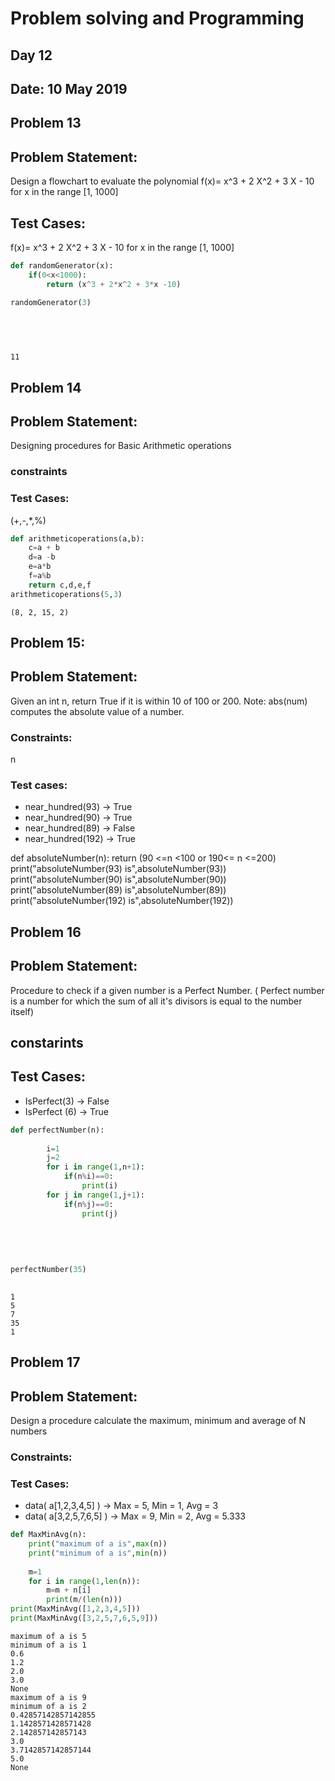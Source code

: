 
# Problem solving and Programming

## Day 12

## Date: 10 May 2019

## Problem 13

## Problem Statement:
Design a flowchart to evaluate the polynomial
f(x)= x^3 + 2 X^2 + 3 X - 10 for x in the range [1, 1000]

## Test Cases:
f(x)= x^3 + 2 X^2 + 3 X - 10 for x in the range [1, 1000]



```python
def randomGenerator(x):
    if(0<x<1000):
        return (x^3 + 2*x^2 + 3*x -10)
    
randomGenerator(3)    

   

            
```




    11



## Problem 14

## Problem Statement:
Designing procedures for Basic Arithmetic operations

### constraints

### Test Cases:
(+,-,*,%)


```python
def arithmeticoperations(a,b):
    c=a + b
    d=a -b
    e=a*b
    f=a%b
    return c,d,e,f
arithmeticoperations(5,3)
```




    (8, 2, 15, 2)



## Problem 15:

## Problem Statement:
Given an int n, return True if it is within 10 of 100 or 200. Note: abs(num) computes the absolute value of a number.

### Constraints:
n

### Test cases:
* near_hundred(93) → True
* near_hundred(90) → True
* near_hundred(89) → False
* near_hundred(192) → True

def absoluteNumber(n): 
    return (90 <=n <100 or 190<= n <=200)
print("absoluteNumber(93) is",absoluteNumber(93))
print("absoluteNumber(90) is",absoluteNumber(90))
print("absoluteNumber(89) is",absoluteNumber(89))
print("absoluteNumber(192) is",absoluteNumber(192))


## Problem 16

## Problem Statement:
Procedure to check if a given number is a Perfect Number. ( Perfect number is a number for which the sum of all it's divisors is equal to the number itself)

## constarints

## Test Cases:
* IsPerfect(3) -> False
* IsPerfect (6) -> True  
 


```python
def perfectNumber(n):
    
        i=1
        j=2
        for i in range(1,n+1):
            if(n%i)==0:
                print(i)
        for j in range(1,j+1):
            if(n%j)==0:
                print(j)
            
            
             
                
            
perfectNumber(35)       
    
```

    1
    5
    7
    35
    1
    

## Problem 17

## Problem Statement:
Design a procedure calculate the maximum, minimum and average of N numbers

### Constraints:


### Test Cases:
* data( a[1,2,3,4,5] ) -> Max = 5, Min = 1, Avg = 3
* data( a[3,2,5,7,6,5] ) -> Max = 9, Min = 2, Avg = 5.333


```python
def MaxMinAvg(n):
    print("maximum of a is",max(n))
    print("minimum of a is",min(n))
    
    m=1
    for i in range(1,len(n)):
        m=m + n[i]
        print(m/(len(n)))
print(MaxMinAvg([1,2,3,4,5]))
print(MaxMinAvg([3,2,5,7,6,5,9]))
```

    maximum of a is 5
    minimum of a is 1
    0.6
    1.2
    2.0
    3.0
    None
    maximum of a is 9
    minimum of a is 2
    0.42857142857142855
    1.1428571428571428
    2.142857142857143
    3.0
    3.7142857142857144
    5.0
    None
    


```python

```


```python

```


```python

```


```python

```


```python

```


```python

```


```python

```


```python

```


```python

```


```python

```


```python

```


```python

```


```python

```


```python

```


```python

```


```python

```


```python

```


```python

```


```python

```


```python

```


```python

```


```python

```


```python

```


```python

```


```python

```


```python

```


```python

```


```python

```


```python

```


```python

```


```python

```


```python

```


```python

```


```python

```


```python

```


```python

```


```python

```


```python

```


```python

```


```python

```


```python

```


```python

```


```python

```


```python

```


```python

```


```python

```


```python

```


```python

```


```python

```


```python

```


```python

```


```python

```


```python

```


```python

```


```python

```


```python

```


```python

```


```python

```


```python

```


```python

```


```python

```


```python

```


```python

```


```python

```


```python

```


```python

```


```python

```


```python

```


```python

```


```python

```


```python

```


```python

```


```python

```


```python

```


```python

```


```python

```


```python

```


```python

```


```python

```


```python

```


```python

```


```python

```


```python

```


```python

```


```python

```


```python

```


```python

```


```python

```


```python

```


```python

```


```python

```


```python

```


```python

```


```python

```


```python

```


```python

```


```python

```


```python

```


```python

```


```python

```


```python

```


```python

```


```python

```


```python

```


```python

```


```python

```


```python

```


```python

```


```python

```


```python

```


```python

```


```python

```


```python

```


```python

```


```python

```


```python

```


```python

```


```python

```


```python

```


```python

```


```python

```


```python

```


```python

```


```python

```


```python

```


```python

```


```python

```


```python

```


```python

```


```python

```


```python

```


```python

```


```python

```


```python

```


```python

```


```python

```


```python

```


```python

```


```python

```


```python

```


```python

```


```python

```


```python

```


```python

```


```python

```


```python

```


```python

```


```python

```


```python

```


```python

```


```python

```


```python

```


```python

```


```python

```


```python

```


```python

```


```python

```


```python

```


```python

```


```python

```


```python

```


```python

```


```python

```


```python

```


```python

```


```python

```


```python

```


```python

```


```python

```


```python

```


```python

```


```python

```


```python

```


```python

```


```python

```


```python

```


```python

```


```python

```


```python

```

